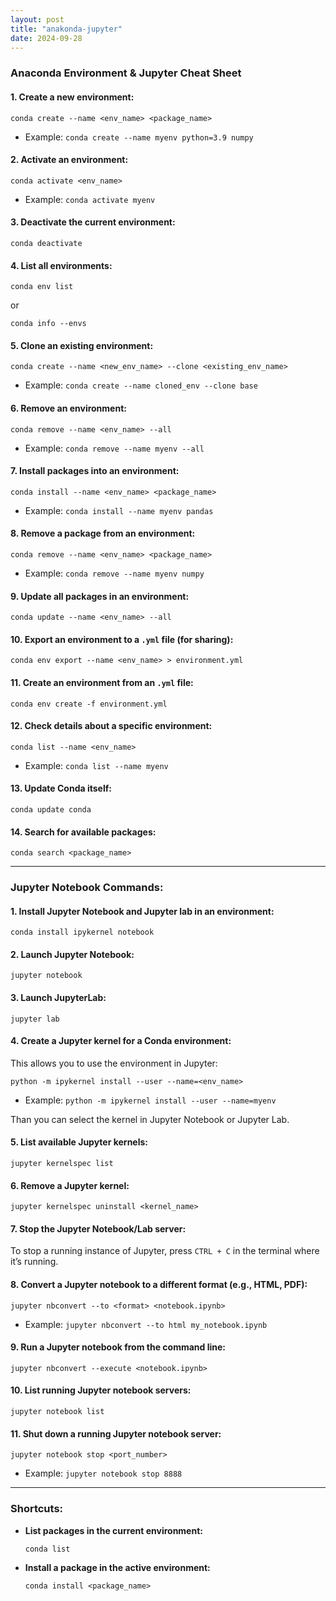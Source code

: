 ```yaml
---
layout: post
title: "anakonda-jupyter"
date: 2024-09-28
---
```


### **Anaconda Environment & Jupyter Cheat Sheet**

#### **1. Create a new environment:**
```
conda create --name <env_name> <package_name>
```
- Example: `conda create --name myenv python=3.9 numpy`

#### **2. Activate an environment:**
```
conda activate <env_name>
```
- Example: `conda activate myenv`

#### **3. Deactivate the current environment:**
```
conda deactivate
```

#### **4. List all environments:**
```
conda env list
```
or
```
conda info --envs
```

#### **5. Clone an existing environment:**
```
conda create --name <new_env_name> --clone <existing_env_name>
```
- Example: `conda create --name cloned_env --clone base`

#### **6. Remove an environment:**
```
conda remove --name <env_name> --all
```
- Example: `conda remove --name myenv --all`

#### **7. Install packages into an environment:**
```
conda install --name <env_name> <package_name>
```
- Example: `conda install --name myenv pandas`

#### **8. Remove a package from an environment:**
```
conda remove --name <env_name> <package_name>
```
- Example: `conda remove --name myenv numpy`

#### **9. Update all packages in an environment:**
```
conda update --name <env_name> --all
```

#### **10. Export an environment to a `.yml` file (for sharing):**
```
conda env export --name <env_name> > environment.yml
```

#### **11. Create an environment from an `.yml` file:**
```
conda env create -f environment.yml
```

#### **12. Check details about a specific environment:**
```
conda list --name <env_name>
```
- Example: `conda list --name myenv`

#### **13. Update Conda itself:**
```
conda update conda
```

#### **14. Search for available packages:**
```
conda search <package_name>
```

---

### **Jupyter Notebook Commands:**

#### **1. Install Jupyter Notebook and Jupyter lab in an environment:**
```
conda install ipykernel notebook
```

#### **2. Launch Jupyter Notebook:**
```
jupyter notebook
```

#### **3. Launch JupyterLab:**
```
jupyter lab
```

#### **4. Create a Jupyter kernel for a Conda environment:**
This allows you to use the environment in Jupyter:
```
python -m ipykernel install --user --name=<env_name>
```
- Example: `python -m ipykernel install --user --name=myenv`

Than you can select the kernel in Jupyter Notebook or Jupyter Lab.

#### **5. List available Jupyter kernels:**
```
jupyter kernelspec list
```

#### **6. Remove a Jupyter kernel:**
```
jupyter kernelspec uninstall <kernel_name>
```

#### **7. Stop the Jupyter Notebook/Lab server:**
To stop a running instance of Jupyter, press `CTRL + C` in the terminal where it’s running.

#### **8. Convert a Jupyter notebook to a different format (e.g., HTML, PDF):**
```
jupyter nbconvert --to <format> <notebook.ipynb>
```
- Example: `jupyter nbconvert --to html my_notebook.ipynb`

#### **9. Run a Jupyter notebook from the command line:**
```
jupyter nbconvert --execute <notebook.ipynb>
```

#### **10. List running Jupyter notebook servers:**
```
jupyter notebook list
```

#### **11. Shut down a running Jupyter notebook server:**
```
jupyter notebook stop <port_number>
```
- Example: `jupyter notebook stop 8888`

---

### **Shortcuts:**
- **List packages in the current environment:**
  ```
  conda list
  ```

- **Install a package in the active environment:**
  ```
  conda install <package_name>
  ```